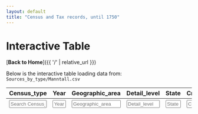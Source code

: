 ```yaml
---
layout: default
title: "Census and Tax records, until 1750"
---
```


# Interactive Table

[**Back to Home**]({{ '/' | relative_url }})

Below is the interactive table loading data from:
`Sources_by_type/Manntall.csv`

<div class="table-responsive">
  <table id="manntall-table" class="table table-striped">
  <thead>
    <!-- First row: actual column headings -->
    <tr>
      <th>Census_type</th>
      <th>Year</th>
      <th>Geographic_area</th>
      <th>Detail_level</th>
      <th>State</th>
      <th>Creator</th>
      <th>dat_grov</th>
      <th>Usefull_info</th>
      <th>Reference</th>
      <th>Pagenumber</th>
      <th>Digitized_link</th>
      <th>Transcribed</th>
      <th>Tabulated</th>
      <th>Transcription_link</th>
      <th>Table_link</th>
      <th>Archival_portal_link</th>
    </tr>
    <!-- Second row: input boxes for searching each column -->
    <tr>
      <th><input type="text" placeholder="Search Census_type" style="width:100%;"></th>
      <th><input type="text" placeholder="Year" style="width:100%;"></th>
      <th><input type="text" placeholder="Geographic_area" style="width:100%;"></th>
      <th><input type="text" placeholder="Detail_level" style="width:100%;"></th>
      <th><input type="text" placeholder="State" style="width:100%;"></th>
      <th><input type="text" placeholder="Creator" style="width:100%;"></th>
      <th><input type="text" placeholder="dat_grov" style="width:100%;"></th>
      <th><input type="text" placeholder="Usefull_info" style="width:100%;"></th>
      <th><input type="text" placeholder="Reference" style="width:100%;"></th>
      <th><input type="text" placeholder="Pagenumber" style="width:100%;"></th>
      <th><input type="text" placeholder="Digitized_link" style="width:100%;"></th>
      <th><input type="text" placeholder="Transcribed" style="width:100%;"></th>
      <th><input type="text" placeholder="Tabulated" style="width:100%;"></th>
      <th><input type="text" placeholder="Transcription_link" style="width:100%;"></th>
      <th><input type="text" placeholder="Table_link" style="width:100%;"></th>
      <th><input type="text" placeholder="Archival_portal_link" style="width:100%;"></th>
    </tr>
  </thead>
  <tbody>
    <!-- DataTables will populate this -->
  </tbody>
</table>
</div>
